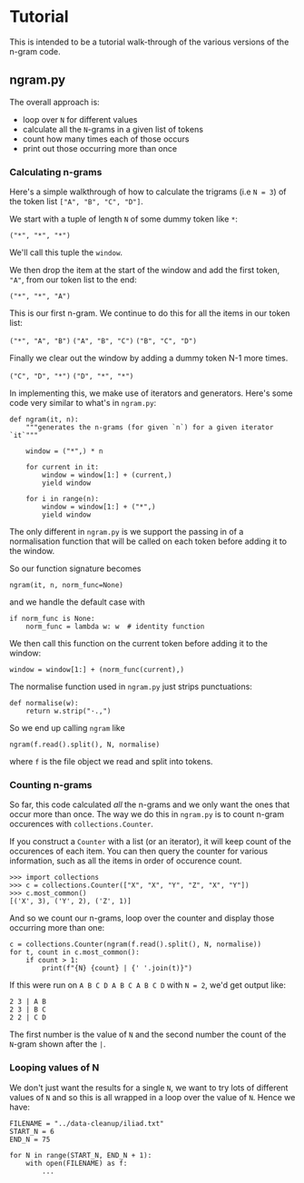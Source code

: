 # Tutorial

This is intended to be a tutorial walk-through of the various versions of the n-gram code.

## ngram.py

The overall approach is:
* loop over `N` for different values
* calculate all the `N`-grams in a given list of tokens
* count how many times each of those occurs
* print out those occurring more than once

### Calculating n-grams

Here's a simple walkthrough of how to calculate the trigrams (i.e `N = 3`) of the token list `["A", "B", "C", "D"]`.

We start with a tuple of length `N` of some dummy token like `*`:

`("*", "*", "*")`

We'll call this tuple the `window`.

We then drop the item at the start of the window and add the first token, `"A"`, from our token list to the end:

`("*", "*", "A")`

This is our first n-gram. We continue to do this for all the items in our token list:

`("*", "A", "B")` `("A", "B", "C")` `("B", "C", "D")`

Finally we clear out the window by adding a dummy token N-1 more times.

`("C", "D", "*")` `("D", "*", "*")`


In implementing this, we make use of iterators and generators. Here's some code very similar to what's in `ngram.py`:

```
def ngram(it, n):
    """generates the n-grams (for given `n`) for a given iterator `it`"""

    window = ("*",) * n

    for current in it:
        window = window[1:] + (current,)
        yield window

    for i in range(n):
        window = window[1:] + ("*",)
        yield window
```

The only different in `ngram.py` is we support the passing in of a normalisation function that will be called on each token before adding it to the window.

So our function signature becomes

```
ngram(it, n, norm_func=None)
```

and we handle the default case with

```
if norm_func is None:
    norm_func = lambda w: w  # identity function
```

We then call this function on the current token before adding it to the window:

```
window = window[1:] + (norm_func(current),)
```

The normalise function used in `ngram.py` just strips punctuations:

```
def normalise(w):
    return w.strip("·.,")
```

So we end up calling `ngram` like

```
ngram(f.read().split(), N, normalise)
```

where `f` is the file object we read and split into tokens.

### Counting n-grams

So far, this code calculated *all* the n-grams and we only want the ones that occur more than once. The way we do this in `ngram.py` is to count n-gram occurences with `collections.Counter`.

If you construct a `Counter` with a list (or an iterator), it will keep count of the occurences of each item. You can then query the counter for various information, such as all the items in order of occurence count.

```
>>> import collections
>>> c = collections.Counter(["X", "X", "Y", "Z", "X", "Y"])
>>> c.most_common()
[('X', 3), ('Y', 2), ('Z', 1)]
```

And so we count our n-grams, loop over the counter and display those occurring more than one:

```
c = collections.Counter(ngram(f.read().split(), N, normalise))
for t, count in c.most_common():
    if count > 1:
        print(f"{N} {count} | {' '.join(t)}")
```

If this were run on `A B C D A B C A B C D` with `N = 2`, we'd get output like:

```
2 3 | A B
2 3 | B C
2 2 | C D
```

The first number is the value of `N` and the second number the count of the `N`-gram shown after the `|`.

### Looping values of N

We don't just want the results for a single `N`, we want to try lots of different values of `N` and so this is all wrapped in a loop over the value of `N`. Hence we have:

```
FILENAME = "../data-cleanup/iliad.txt"
START_N = 6
END_N = 75

for N in range(START_N, END_N + 1):
    with open(FILENAME) as f:
        ...
```
